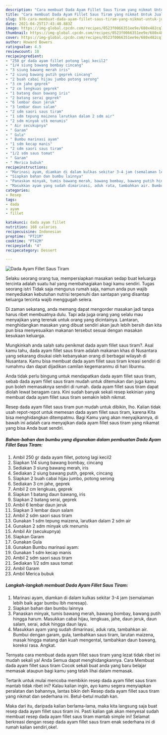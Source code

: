 ```yaml
---
description: "Cara membuat Dada Ayam Fillet Saus Tiram yang nikmat Untuk Jualan"
title: "Cara membuat Dada Ayam Fillet Saus Tiram yang nikmat Untuk Jualan"
slug: 976-cara-membuat-dada-ayam-fillet-saus-tiram-yang-nikmat-untuk-jualan
date: 2021-04-25T17:43:40.883Z
image: https://img-global.cpcdn.com/recipes/0523f0066351ee9e/680x482cq70/dada-ayam-fillet-saus-tiram-foto-resep-utama.jpg
thumbnail: https://img-global.cpcdn.com/recipes/0523f0066351ee9e/680x482cq70/dada-ayam-fillet-saus-tiram-foto-resep-utama.jpg
cover: https://img-global.cpcdn.com/recipes/0523f0066351ee9e/680x482cq70/dada-ayam-fillet-saus-tiram-foto-resep-utama.jpg
author: Howard Bowers
ratingvalue: 4.5
reviewcount: 10
recipeingredient:
- "250 gr dada ayam fillet potong lagi kecil2"
- "1/4 siung bawang bombay cincang"
- "3 siung bawang merah iris"
- "2 siung bawang putih geprek cincang"
- "2 buah cabai hijau jumbo potong serong"
- "3 cm jahe geprek"
- "2 cm lengkuas geprek"
- "1 batang daun bawang iris"
- "2 batang serai geprek"
- "6 lembar daun jeruk"
- "3 lembar daun salam"
- "2 sdm saori saus tiram"
- "1 sdm tepung maizena larutkan dalam 2 sdm air"
- "2 sdm minyak utk menumis"
- " Air secukupnya"
- " Garam"
- " Gula"
- " Bumbu marinasi ayam"
- "1 sdm kecap manis"
- "2 sdm saori saus tiram"
- "1/2 sdm saus tomat"
- " Garam"
- " Merica bubuk"
recipeinstructions:
- "Marinasi ayam, diamkan di dalam kulkas sekitar 3-4 jam (semalaman lebih baik agar bumbu lbh meresap)."
- "Siapkan bahan dan bumbu lainnya"
- "Panaskan minyak, tumis bawang merah, bawang bombay, bawang putih hingga harum. Masukkan cabai hijau, lengkuas, jahe, daun jeruk, daun salam, serai, aduk hingga daun layu."
- "Masukkan ayam yang sudah dimarinasi, aduk rata, tambahkan air. Bumbui dengan garam, gula, tambahkan saus tiram, larutan maizena, masak hingga matang dan kuah mengental, tambahkan daun bawang, koreksi rasa. Angkat."
categories:
- Resep
tags:
- dada
- ayam
- fillet

katakunci: dada ayam fillet 
nutrition: 168 calories
recipecuisine: Indonesian
preptime: "PT21M"
cooktime: "PT42M"
recipeyield: "4"
recipecategory: Dessert

---
```



![Dada Ayam Fillet Saus Tiram](https://img-global.cpcdn.com/recipes/0523f0066351ee9e/680x482cq70/dada-ayam-fillet-saus-tiram-foto-resep-utama.jpg)

Selaku seorang orang tua, mempersiapkan masakan sedap buat keluarga tercinta adalah suatu hal yang membahagiakan bagi kamu sendiri. Tugas seorang istri Tidak saja mengurus rumah saja, namun anda pun wajib menyediakan kebutuhan nutrisi terpenuhi dan santapan yang disantap keluarga tercinta wajib menggugah selera.

Di zaman  sekarang, anda memang dapat mengorder masakan jadi tanpa harus ribet membuatnya dulu. Tapi ada juga orang yang selalu mau menyajikan yang terenak untuk orang yang dicintainya. Lantaran, menghidangkan masakan yang dibuat sendiri akan jauh lebih bersih dan kita pun bisa menyesuaikan makanan tersebut sesuai dengan masakan kesukaan keluarga. 



Mungkinkah anda salah satu penikmat dada ayam fillet saus tiram?. Asal kamu tahu, dada ayam fillet saus tiram adalah makanan khas di Nusantara yang sekarang disukai oleh kebanyakan orang di berbagai wilayah di Nusantara. Kamu bisa membuat dada ayam fillet saus tiram kreasi sendiri di rumahmu dan dapat dijadikan camilan kegemaranmu di hari liburmu.

Anda tidak perlu bingung untuk mendapatkan dada ayam fillet saus tiram, sebab dada ayam fillet saus tiram mudah untuk ditemukan dan juga kamu pun boleh memasaknya sendiri di rumah. dada ayam fillet saus tiram dapat diolah lewat beragam cara. Kini sudah banyak sekali resep kekinian yang membuat dada ayam fillet saus tiram semakin lebih nikmat.

Resep dada ayam fillet saus tiram pun mudah untuk dibikin, lho. Kalian tidak usah repot-repot untuk memesan dada ayam fillet saus tiram, karena Kita bisa menghidangkan ditempatmu. Bagi Kamu yang akan menyajikannya, di bawah ini adalah cara menyajikan dada ayam fillet saus tiram yang nikamat yang bisa Anda buat sendiri.

<!--inarticleads1-->

##### Bahan-bahan dan bumbu yang digunakan dalam pembuatan Dada Ayam Fillet Saus Tiram:

1. Ambil 250 gr dada ayam fillet, potong lagi kecil2
1. Siapkan 1/4 siung bawang bombay, cincang
1. Sediakan 3 siung bawang merah, iris
1. Sediakan 2 siung bawang putih, geprek, cincang
1. Siapkan 2 buah cabai hijau jumbo, potong serong
1. Sediakan 3 cm jahe, geprek
1. Ambil 2 cm lengkuas, geprek
1. Siapkan 1 batang daun bawang, iris
1. Siapkan 2 batang serai, geprek
1. Ambil 6 lembar daun jeruk
1. Siapkan 3 lembar daun salam
1. Ambil 2 sdm saori saus tiram
1. Gunakan 1 sdm tepung maizena, larutkan dalam 2 sdm air
1. Gunakan 2 sdm minyak utk menumis
1. Ambil  Air (secukupnya)
1. Siapkan  Garam
1. Gunakan  Gula
1. Gunakan  Bumbu marinasi ayam:
1. Gunakan 1 sdm kecap manis
1. Ambil 2 sdm saori saus tiram
1. Sediakan 1/2 sdm saus tomat
1. Ambil  Garam
1. Ambil  Merica bubuk




<!--inarticleads2-->

##### Langkah-langkah membuat Dada Ayam Fillet Saus Tiram:

1. Marinasi ayam, diamkan di dalam kulkas sekitar 3-4 jam (semalaman lebih baik agar bumbu lbh meresap).
1. Siapkan bahan dan bumbu lainnya
1. Panaskan minyak, tumis bawang merah, bawang bombay, bawang putih hingga harum. Masukkan cabai hijau, lengkuas, jahe, daun jeruk, daun salam, serai, aduk hingga daun layu.
1. Masukkan ayam yang sudah dimarinasi, aduk rata, tambahkan air. Bumbui dengan garam, gula, tambahkan saus tiram, larutan maizena, masak hingga matang dan kuah mengental, tambahkan daun bawang, koreksi rasa. Angkat.




Ternyata cara membuat dada ayam fillet saus tiram yang lezat tidak ribet ini mudah sekali ya! Anda Semua dapat menghidangkannya. Cara Membuat dada ayam fillet saus tiram Cocok sekali buat anda yang baru belajar memasak ataupun bagi kamu yang telah lihai dalam memasak.

Tertarik untuk mulai mencoba membikin resep dada ayam fillet saus tiram mantab tidak ribet ini? Kalau kalian ingin, ayo kamu segera menyiapkan peralatan dan bahannya, lantas bikin deh Resep dada ayam fillet saus tiram yang nikmat dan sederhana ini. Betul-betul mudah kan. 

Maka dari itu, daripada kalian berlama-lama, maka kita langsung saja buat resep dada ayam fillet saus tiram ini. Pasti kalian gak akan menyesal sudah membuat resep dada ayam fillet saus tiram mantab simple ini! Selamat berkreasi dengan resep dada ayam fillet saus tiram enak sederhana ini di rumah kalian sendiri,oke!.

